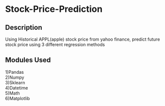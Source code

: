 # Stock-Price-Prediction

## Description<br>
Using Historical APPL(apple) stock price from yahoo finance, predict future stock price using 3 different regression methods<br>

## Modules Used <br>
1)Pandas<br>
2)Numpy<br>
3)Sklearn<br>
4)Datetime<br>
5)Math<br>
6)Matplotlib
